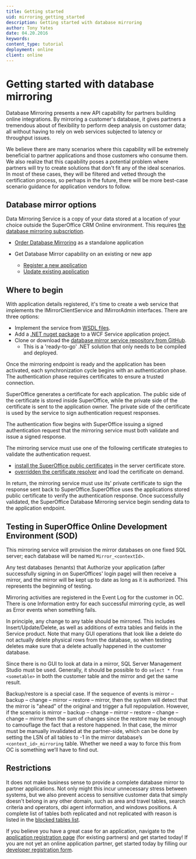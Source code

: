 ```yaml
---
title: Getting started
uid: mirroring_getting_started
description: Getting started with database mirroring
author: Tony Yates
date: 04.20.2016
keywords:
content_type: tutorial
deployment: online
client: online
---
```


# Getting started with database mirroring

Database Mirroring presents a new API capability for partners building online integrations. By mirroring a customer's database, it gives partners a tremendous about of flexibility to perform deep analysis on customer data; all without having to rely on web services subjected to latency or throughput issues.

We believe there are many scenarios where this capability will be extremely beneficial to partner applications and those customers who consume them. We also realize that this capability poses a potential problem where partners will try to create solutions that don't fit any of the ideal scenarios. In most of these cases, they will be filtered and vetted through the certification process, so perhaps in the future, there will be more best-case scenario guidance for application vendors to follow.

## Database mirror options

Data Mirroring Service is a copy of your data stored at a location of your choice outside the SuperOffice CRM Online environment. This requires [the database mirroring subscription][7].

* [Order Database Mirroring][7] as a standalone application

* Get Database Mirror capability on an existing or new app
  * [Register a new application][9]
  * [Update existing application][8]

## Where to begin

With application details registered, it's time to create a web service that implements the IMirrorClientService and IMirrorAdmin interfaces. There are three options:

* Implement the service from <a href="../../../assets/downloads/dbmirroring-wsdl.zip" download>WSDL files</a>.
* Add a [.NET nuget package][4] to a WCF Service application project.
* Clone or download the [database mirror service repository from GitHub][11].
  * This is a 'ready-to-go' .NET solution that only needs to be compiled and deployed.

Once the mirroring endpoint is ready and the application has been activated, each synchronization cycle begins with an authentication phase. The authentication phase requires certificates to ensure a trusted connection.

SuperOffice generates a certificate for each application. The public side of the certificate is stored inside SuperOffice, while the private side of the certificate is sent to the application owner. The private side of the certificate is used by the service to sign authentication request responses.

The authentication flow begins with SuperOffice issuing a signed authentication request that the mirroring service must both validate and issue a signed response.

The mirroring service must use one of the following certificate strategies to validate the authentication request.

* [install the SuperOffice public certificates][2] in the server certificate store.
* [overridden the certificate resolver][1] and load the certificate on demand.

In return, the mirroring service must use its' private certificate to sign the response sent back to SuperOffice.SuperOffice uses the applications stored public certificate to verify the authentication response. Once successfully validated, the SuperOffice Database Mirroring service begin sending data to the application endpoint.

## Testing in SuperOffice Online Development Environment (SOD)

This mirroring service will provision the mirror databases on one fixed SQL server; each database will be named `Mirror_<contextId>`.

Any test databases (tenants) that Authorize your application (after successfully signing in on SuperOffices' login page) will then receive a mirror, and the mirror will be kept up to date as long as it is authorized. This represents the beginning of testing.

Mirroring activities are registered in the Event Log for the customer in OC. There is one Information entry for each successful mirroring cycle, as well as Error events when something fails.

In principle, any change to any table should be mirrored. This includes Insert/Update/Delete, as well as additions of extra tables and fields in the Service product. Note that many GUI operations that look like a delete do not actually delete physical rows from the database, so when testing deletes make sure that a delete actually happened in the customer database.

Since there is no GUI to look at data in a mirror, SQL Server Management Studio must be used. Generally, it should be possible to do `select * from <sometable>` in both the customer table and the mirror and get the same result.

Backup/restore is a special case. If the sequence of events is mirror – backup – change – mirror – restore – mirror, then the system will detect that the mirror is "ahead" of the original and trigger a full repopulation. However, if the scenario is mirror – backup – change – mirror – restore – change – change – mirror then the sum of changes since the restore may be enough to camouflage the fact that a restore happened. In that case, the mirror must be manually invalidated at the partner-side, which can be done by setting the LSN of all tables to -1 in the mirror database’s `<context_id>_mirroring` table. Whether we need a way to force this from OC is something we’ll have to find out.

## Restrictions

It does not make business sense to provide a complete database mirror to partner applications. Not only might this incur unnecessary stress between systems, but we also prevent access to sensitive customer data that simply doesn't belong in any other domain, such as area and travel tables, search criteria and operators, dbi agent information, and windows positions. A complete list of tables both replicated and not replicated with reason is listed in the [blocked tables list][3].

If you believe you have a great case for an application, navigate to the [application registration page][10] (for existing partners) and get started today! If you are not yet an online application partner, get started today by filling our [developer registration form][6].

<!-- Referenced links -->
[1]: ../../api/authentication/online/certificates/override-resolver.md
[2]: ../../api/authentication/online/certificates/index.md
[3]: ../blocked-tables.md
[4]: https://www.nuget.org/packages/SuperOffice.Online.Mirroring
[7]: ../order-database-mirroring.md
[6]: ../../developer-portal/getting-started/get-access-to-sod.md
[8]: ../../developer-portal/faq/update-app.md
[9]: ../../developer-portal/create-app/mirror-app.md
[10]: ../../developer-portal/create-app/index.md
[11]: https://github.com/SuperOffice/devnet-database-mirroring
